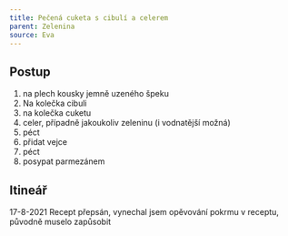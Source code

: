 ```yaml
---
title: Pečená cuketa s cibulí a celerem
parent: Zelenina
source: Eva
---
```


## Postup
1. na plech kousky jemně uzeného špeku
2. Na kolečka cibuli
3. na kolečka cuketu
4. celer, případně jakoukoliv zeleninu (i vodnatější možná)
5. péct
6. přidat vejce
7. péct
8. posypat parmezánem

## Itineář
17-8-2021 Recept přepsán, vynechal jsem opěvování pokrmu v receptu, původně muselo zapůsobit